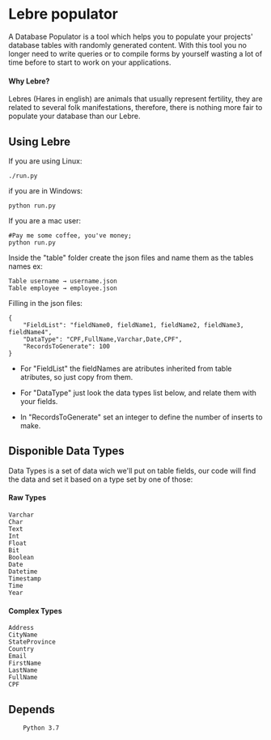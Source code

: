 # Lebre populator
A Database Populator is a tool which helps you to populate your projects' database tables with randomly generated content. With this tool you no longer need to write queries or to compile forms by yourself wasting a lot of time before to start to work on your applications.

#### Why Lebre?

Lebres (Hares in english) are animals that usually represent fertility, they are related to several folk manifestations, therefore, there is nothing more fair to populate your database than our Lebre.

## Using Lebre

If you are using Linux:

    ./run.py
if you are in Windows:

    python run.py
If you are a mac user:

    #Pay me some coffee, you've money;
    python run.py

Inside the "table" folder create the json files and name them as the tables names ex: 

    Table username → username.json
    Table employee → employee.json


Filling in the json files:

    {
		"FieldList": "fieldName0, fieldName1, fieldName2, fieldName3, fieldName4",
		"DataType": "CPF,FullName,Varchar,Date,CPF",
		"RecordsToGenerate": 100
	}

 - For "FieldList" the fieldNames are atributes inherited from table atributes, so just copy from them.

 - For "DataType"  just look the data types list below, and relate them with your fields.

 - In "RecordsToGenerate" set an integer to define the number of inserts to make.

## Disponible Data Types
Data Types is a set of data wich we'll put on table fields, our code will find the data and set it based on a type set by one of those:

 #### Raw Types
    Varchar
    Char
    Text    
    Int
    Float
    Bit
    Boolean
    Date
    Datetime
    Timestamp
    Time
    Year

 #### Complex Types
    Address
    CityName
    StateProvince
    Country
    Email
    FirstName
    LastName
    FullName
    CPF
    

## Depends
        Python 3.7
        
